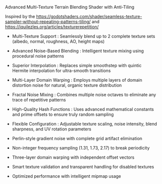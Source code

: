 Advanced Multi-Texture Terrain Blending Shader with Anti-Tiling

Inspired by the https://godotshaders.com/shader/seamless-texture-sampler-without-repeating-patterns-tiling/
and https://iquilezles.org/articles/texturerepetition/


- Multi-Texture Support : Seamlessly blend up to 2 complete texture sets (albedo, normal, roughness, AO, height maps)

- Advanced Noise-Based Blending : Intelligent texture mixing using procedural noise patterns

- Superior Interpolation : Replaces simple smoothstep with quintic Hermite interpolation for ultra-smooth transitions

- Multi-Layer Domain Warping : Employs multiple layers of domain distortion noise for natural, organic texture distribution

- Fractal Noise Mixing : Combines multiple noise octaves to eliminate any trace of repetitive patterns

- High-Quality Hash Functions : Uses advanced mathematical constants and prime offsets to ensure truly random sampling

- Flexible Configuration : Adjustable texture scaling, noise intensity, blend sharpness, and UV rotation parameters



- Perlin-style gradient noise with complete grid artifact elimination

- Non-integer frequency sampling (1.31, 1.73, 2.17) to break periodicity

- Three-layer domain warping with independent offset vectors

- Smart texture validation and transparent handling for disabled textures

- Optimized performance with intelligent mipmap usage